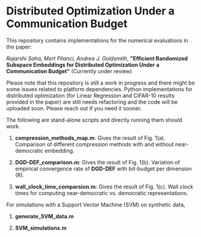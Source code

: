 # Distributed Optimization Under a Communication Budget
This repository contains implementations for the numerical evaluations in the paper:

*Rajarshi Saha, Mert Pilanci, Andrea J. Goldsmith*, **"Efficient Randomized Subspace Embeddings for Distributed Optimization Under a Communication Budget"** (Currently under review)

Please note that this repository is still a work in progress and there might be some issues related to platform dependencies. Python implementations for distributed optimization (for Linear Regression and CIFAR-10 results provided in the paper) are still needs refactoring and the code will be uploaded soon. Please reach out if you need it sooner.

The following are stand-alone scripts and directly running them should work.

1. **compression_methods_map.m**: Gives the result of Fig. 1(a). Comparison of different compression methods with and without near-democratic embedding.

2. **DGD-DEF_comparison.m**: Gives the result of Fig. 1(b). Variation of empirical convergence rate of **DGD-DEF** with bit-budget per dimension (R).

3. **wall_clock_time_comparsion.m**: Gives the result of Fig. 1(c). Wall clock times for computing near-democratic vs. democratic representations.

For simulations with a Support Vector Machine (SVM) on synthetic data,

1. **generate_SVM_data.m**

2. **SVM_simulations.m**

